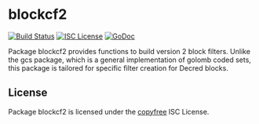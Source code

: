 blockcf2
========

[![Build Status](https://github.com/hdfchain/hdfd/workflows/Build%20and%20Test/badge.svg)](https://github.com/hdfchain/hdfd/actions)
[![ISC License](https://img.shields.io/badge/license-ISC-blue.svg)](http://copyfree.org)
[![GoDoc](https://img.shields.io/badge/godoc-reference-blue.svg)](https://godoc.org/github.com/hdfchain/hdfd/gcs/blockcf2)

Package blockcf2 provides functions to build version 2 block filters.
Unlike the gcs package, which is a general implementation of golomb coded sets,
this package is tailored for specific filter creation for Decred blocks.

## License

Package blockcf2 is licensed under the [copyfree](http://copyfree.org) ISC
License.
